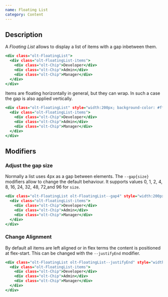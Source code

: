 ```yaml
---
name: Floating List
category: Content
---
```


## Description

A *Floating List* allows to display a list of items with a gap inbetween them.

```example-1.html
<div class="olt-FloatingList">
  <div class="olt-FloatingList-items">
    <div class="olt-Chip">Developer</div>
    <div class="olt-Chip">Admin</div>
    <div class="olt-Chip">Manager</div>
  </div>
</div>
```

Items are floating horizontally in general, but they can wrap. In such a case the gap is also applied vertically.

```example-2.html
<div class="olt-FloatingList" style="width:200px; background-color: #ff6600; padding:5px;">
  <div class="olt-FloatingList-items">
    <div class="olt-Chip">Developer</div>
    <div class="olt-Chip">Admin</div>
    <div class="olt-Chip">Manager</div>
  </div>
</div>
```

## Modifiers

### Adjust the gap size

Normally a list uses 4px as a gap between elements. The `--gap{size}` modifiers allow to change the default behaviour. It supports values 0, 1, 2, 4, 8, 16, 24, 32, 48, 72,and 96 for `size`.

```example-3.html
<div class="olt-FloatingList olt-FloatingList--gap4" style="width:200px; background-color: #ff6600; padding:5px;">
  <div class="olt-FloatingList-items">
    <div class="olt-Chip">Developer</div>
    <div class="olt-Chip">Admin</div>
    <div class="olt-Chip">Manager</div>
  </div>
</div>
```

### Change Alignment

By default all items are left aligned or in flex terms the content is positioned at flex-start. This can be changed with the `--justifyEnd` modifier.

```example-4.html
<div class="olt-FloatingList olt-FloatingList--justifyEnd" style="width:200px; background-color: #ff6600; padding:5px;">
  <div class="olt-FloatingList-items">
    <div class="olt-Chip">Developer</div>
    <div class="olt-Chip">Admin</div>
    <div class="olt-Chip">Manager</div>
  </div>
</div>
```

